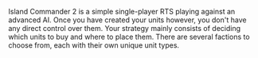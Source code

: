 Island Commander 2 is a simple single-player RTS playing against an advanced AI.  Once you have created your units however, you don't have any direct control over them.  Your strategy mainly consists of deciding which units to buy and where to place them.  There are several factions to choose from, each with their own unique unit types.